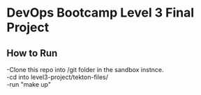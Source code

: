 # DevOps Bootcamp Level 3 Final Project

## How to Run
-Clone this repo into /git folder in the sandbox instnce.  
-cd into  level3-project/tekton-files/  
-run "make up"

